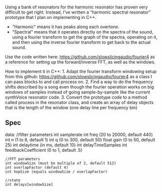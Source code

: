 Using a bank of resonators for the harmonic resonator has proven very difficult to get right. Instead, I've written a "harmonic spectral resonator" prototype that I plan on implementing in C++.

- "Harmonic" means it has peaks along each overtone. 
- "Spectral" means that it operates directly on the spectra of the sound, using a fourier transform to get the graph of the spectra, operating on it, and then using the inverse fourier transform to get back to the actual sound. 

Use the code written here: https://github.com/slowslicingaudio/fourier4 as a reference for setting up the forward/inverse FFT, as well as the windows. 

How to implement it in C++:
    1. Adapt the fourier transform windowing setup from this github: https://github.com/slowslicingaudio/fourier4 as a class I can pass blocks to and call process on. 
    2. Find a way to do the frequency shifts described by a song even though the fourier operation works on big windows of samples instead of going sample-by-sample like the current synthVoice resonator code.
    3. Convert the prototype code to a method called process in the resonator class, and create an array of delay objects that is the length of the window (one delay line per frequency bin)

## Spec

data:
    //filter parameters
    int samplerate
    int freq    (20 to 20000, default 440)
    int n       (1 to 8, default 1)
    int q       (0 to 300, default 50)
    float gain    (0 to 50, default 25)
    int delaytime        (in ms, default 10)
    int delayTimeSamples
    int feedbackCoefficient (0 to 1, default .5)

    //FFT parameters
    int windowSize (must be multiple of 2, default 512)
    int overlapFactor (default 4)
    int hopSize (equals windowSize / overlapFactor)

    //state
    int delays[windowSize]
    